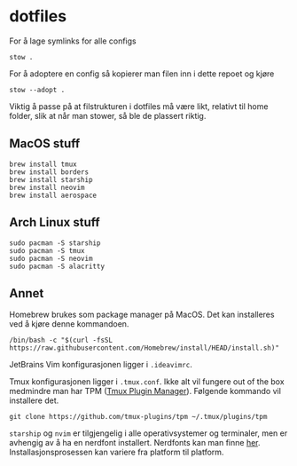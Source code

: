 # dotfiles

For å lage symlinks for alle configs

```
stow . 
```
For å adoptere en config så kopierer man filen inn i dette repoet og kjøre

```
stow --adopt .
```
Viktig å passe på at filstrukturen i dotfiles må være likt, relativt til home folder, slik at når man stower, så ble de plassert riktig.
## MacOS stuff
```
brew install tmux 
brew install borders
brew install starship
brew install neovim
brew install aerospace
```
## Arch Linux stuff
```
sudo pacman -S starship
sudo pacman -S tmux 
sudo pacman -S neovim
sudo pacman -S alacritty
```
## Annet
Homebrew brukes som package manager på MacOS. Det kan installeres ved å kjøre denne kommandoen.
```
/bin/bash -c "$(curl -fsSL https://raw.githubusercontent.com/Homebrew/install/HEAD/install.sh)"
```

JetBrains Vim konfigurasjonen ligger i ```.ideavimrc```. 

Tmux konfigurasjonen ligger i ```.tmux.conf```. Ikke alt vil fungere out of the box medmindre man har TPM ([Tmux Plugin Manager](https://github.com/tmux-plugins/tpm)). Følgende kommando vil installere det. 
```
git clone https://github.com/tmux-plugins/tpm ~/.tmux/plugins/tpm
```

```starship``` og ```nvim``` er tilgjengelig i alle operativsystemer og terminaler, men er avhengig av å ha en nerdfont installert. Nerdfonts kan man finne [her](https://www.nerdfonts.com/). Installasjonsprosessen kan variere fra platform til platform.
